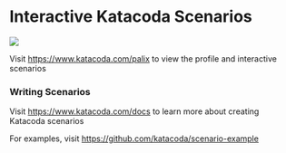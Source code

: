 # Interactive Katacoda Scenarios

[![](http://shields.katacoda.com/katacoda/palix/count.svg)](https://www.katacoda.com/palix "Get your profile on Katacoda.com")

Visit https://www.katacoda.com/palix to view the profile and interactive scenarios

### Writing Scenarios
Visit https://www.katacoda.com/docs to learn more about creating Katacoda scenarios

For examples, visit https://github.com/katacoda/scenario-example
